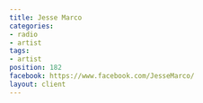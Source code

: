 ```yaml
---
title: Jesse Marco
categories:
- radio
- artist
tags:
- artist
position: 182
facebook: https://www.facebook.com/JesseMarco/
layout: client
---
```


